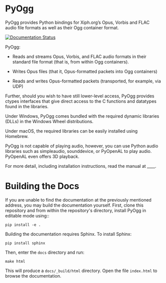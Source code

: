 # PyOgg

PyOgg provides Python bindings for Xiph.org’s Opus, Vorbis and FLAC
audio file formats as well as their Ogg container format.

[![Documentation Status](https://readthedocs.org/projects/pyogg/badge/?version=latest)](https://pyogg.readthedocs.io/en/latest/?badge=latest)

PyOgg:

- Reads and streams Opus, Vorbis, and FLAC audio formats in their
  standard file format (that is, from within Ogg containers).

- Writes Opus files (that it, Opus-formatted packets into Ogg
  containers)

- Reads and writes Opus-formatted packets (transported, for example,
  via UDP)

Further, should you wish to have still lower-level access, PyOgg
provides ctypes interfaces that give direct access to the C functions
and datatypes found in the libraries.

Under Windows, PyOgg comes bundled with the required dynamic libraries
(DLLs) in the Windows Wheel distributions.

Under macOS, the required libraries can be easily installed using
Homebrew.

PyOgg is not capable of playing audio, however, you can use Python
audio libraries such as simpleaudio, sounddevice, or PyOpenAL to play
audio. PyOpenAL even offers 3D playback.

For more detail, including installation instructions, read the manual
at ____.


Building the Docs
=================

If you are unable to find the documentation at the previously
mentioned address, you may build the documentation yourself.  First,
clone this repository and from within the repository's directory,
install PyOgg in editable mode using::

    pip install -e .
      
Building the documentation requires Sphinx.  To install Sphinx:

    pip install sphinx

Then, enter the `docs` directory and run:

    make html

This will produce a `docs/_build/html` directory.  Open the file
`index.html` to browse the documentation.
